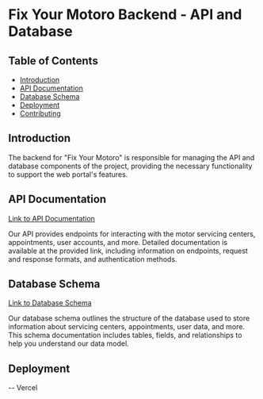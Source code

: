 # Fix Your Motoro Backend - API and Database

## Table of Contents

- [Introduction](#introduction)
- [API Documentation](#api-documentation)
- [Database Schema](#database-schema)
- [Deployment](#deployment)
- [Contributing](#contributing)

## Introduction

The backend for "Fix Your Motoro" is responsible for managing the API and database components of the project, providing the necessary functionality to support the web portal's features.

## API Documentation

[Link to API Documentation](#api-documentation)

Our API provides endpoints for interacting with the motor servicing centers, appointments, user accounts, and more. Detailed documentation is available at the provided link, including information on endpoints, request and response formats, and authentication methods.

## Database Schema

[Link to Database Schema](#database-schema)

Our database schema outlines the structure of the database used to store information about servicing centers, appointments, user data, and more. This schema documentation includes tables, fields, and relationships to help you understand our data model.

## Deployment

-- Vercel
